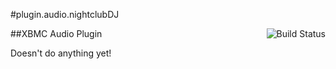 #plugin.audio.nightclubDJ

[<img src="https://travis-ci.org/CommanderRhode/plugin.audio.nightclubDJ.svg?branch=master" align="right" alt="Build Status" />](https://travis-ci.org/CommanderRhode/plugin.audio.nightclubDJ)


##XBMC Audio Plugin

Doesn't do anything yet!
